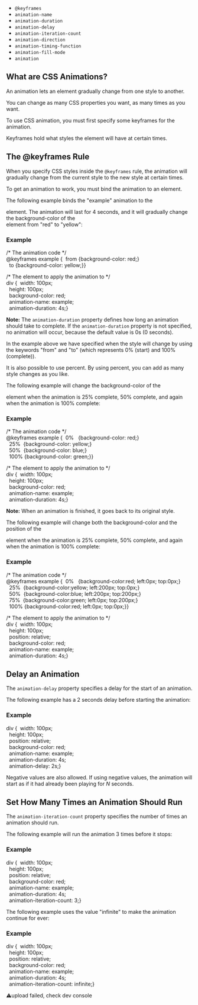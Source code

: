 -   `@keyframes`
-   `animation-name`
-   `animation-duration`
-   `animation-delay`
-   `animation-iteration-count`
-   `animation-direction`
-   `animation-timing-function`
-   `animation-fill-mode`
-   `animation`

## What are CSS Animations?

An animation lets an element gradually change from one style to another.

You can change as many CSS properties you want, as many times as you want.

To use CSS animation, you must first specify some keyframes for the animation.

Keyframes hold what styles the element will have at certain times.



## The @keyframes Rule

When you specify CSS styles inside the `@keyframes` rule, the animation will gradually change from the current style to the new style at certain times.

To get an animation to work, you must bind the animation to an element.

The following example binds the "example" animation to the <div> element. The animation will last for 4 seconds, and it will gradually change the background-color of the <div> element from "red" to "yellow":

### Example

/* The animation code */  
@keyframes example {  from {background-color: red;}  
  to {background-color: yellow;}}  
  
/* The element to apply the animation to */  
div {  width: 100px;  
  height: 100px;  
  background-color: red;  
  animation-name: example;  
  animation-duration: 4s;}


**Note:** The `animation-duration` property defines how long an animation should take to complete. If the `animation-duration` property is not specified, no animation will occur, because the default value is 0s (0 seconds). 

In the example above we have specified when the style will change by using the keywords "from" and "to" (which represents 0% (start) and 100% (complete)).

It is also possible to use percent. By using percent, you can add as many style changes as you like.

The following example will change the background-color of the <div> element when the animation is 25% complete, 50% complete, and again when the animation is 100% complete:

### Example

/* The animation code */  
@keyframes example {  0%   {background-color: red;}  
  25%  {background-color: yellow;}  
  50%  {background-color: blue;}  
  100% {background-color: green;}}  
  
/* The element to apply the animation to */  
div {  width: 100px;  
  height: 100px;  
  background-color: red;  
  animation-name: example;  
  animation-duration: 4s;}


**Note:** When an animation is finished, it goes back to its original style.


The following example will change both the background-color and the position of the <div> element when the animation is 25% complete, 50% complete, and again when the animation is 100% complete:

### Example

/* The animation code */  
@keyframes example {  0%   {background-color:red; left:0px; top:0px;}  
  25%  {background-color:yellow; left:200px; top:0px;}  
  50%  {background-color:blue; left:200px; top:200px;}  
  75%  {background-color:green; left:0px; top:200px;}  
  100% {background-color:red; left:0px; top:0px;}}  
  
/* The element to apply the animation to */  
div {  width: 100px;  
  height: 100px;  
  position: relative;  
  background-color: red;  
  animation-name: example;  
  animation-duration: 4s;}



## Delay an Animation

The `animation-delay` property specifies a delay for the start of an animation.

The following example has a 2 seconds delay before starting the animation:

### Example

div {  width: 100px;  
  height: 100px;  
  position: relative;  
  background-color: red;  
  animation-name: example;  
  animation-duration: 4s;  
  animation-delay: 2s;}

Negative values are also allowed. If using negative values, the animation will start as if it had already been playing for _N_ seconds.


## Set How Many Times an Animation Should Run

The `animation-iteration-count` property specifies the number of times an animation should run.

The following example will run the animation 3 times before it stops:

### Example

div {  width: 100px;  
  height: 100px;  
  position: relative;  
  background-color: red;  
  animation-name: example;  
  animation-duration: 4s;  
  animation-iteration-count: 3;}


The following example uses the value "infinite" to make the animation continue for ever:

### Example

div {  width: 100px;  
  height: 100px;  
  position: relative;  
  background-color: red;  
  animation-name: example;  
  animation-duration: 4s;  
  animation-iteration-count: infinite;}



⚠️upload failed, check dev console
